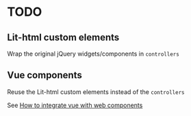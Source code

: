 # TODO

## Lit-html custom elements

Wrap the original jQuery widgets/components in `controllers`

## Vue components

Reuse the Lit-html custom elements instead of the `controllers`

See [How to integrate vue with web components](https://alligator.io/vuejs/vue-integrate-web-components/)
